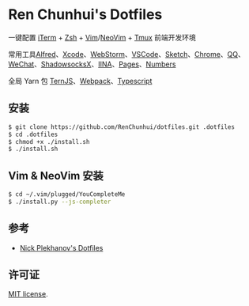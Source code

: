# Ren Chunhui's Dotfiles 

一键配置 [iTerm]() + [Zsh]() + [Vim]()/[NeoVim]() + [Tmux]() 前端开发环境

常用工具[Alfred]()、[Xcode]()、[WebStorm]()、[VSCode]()、[Sketch]()、[Chrome]()、[QQ]()、[WeChat]()、[ShadowsocksX]()、[IINA]()、[Pages]()、[Numbers]()

全局 Yarn 包 [TernJS]()、[Webpack]()、[Typescript]()

## 安装

``` bash
$ git clone https://github.com/RenChunhui/dotfiles.git .dotfiles
$ cd .dotfiles
$ chmod +x ./install.sh
$ ./install.sh	
```

## Vim & NeoVim 安装
``` bash
$ cd ~/.vim/plugged/YouCompleteMe
$ ./install.py --js-completer
```

## 参考
- [Nick Plekhanov's Dotfiles](https://github.com/nicksp/dotfiles.git)

## 许可证

[MIT license](LICENSE).
